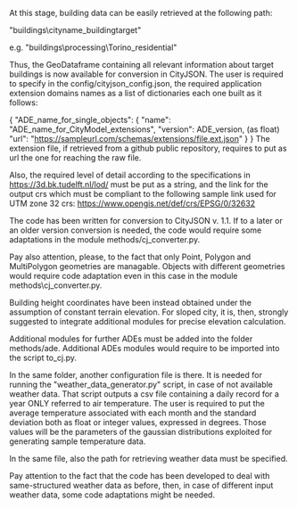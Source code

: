At this stage, building data can be easily retrieved at the following path:

"buildings\cityname_buildingtarget"

e.g. "buildings\processing\Torino_residential"

Thus, the GeoDataframe containing all relevant information about target buildings is now available for conversion in CityJSON. 
The user is required to specify in the config/cityjson_config.json, the required application extension domains names as a list of dictionaries each one built as it follows:

{
  "ADE_name_for_single_objects": {
    "name": "ADE_name_for_CityModel_extensions",
    "version": ADE_version, (as float)
    "url": "https://sampleurl.com/schemas/extensions/file.ext.json"
  }
}
The extension file, if retrieved from a github public repository, requires to put as url the one for reaching the raw file.

Also, the required level of detail according to the specifications in https://3d.bk.tudelft.nl/lod/ must be put as a string, and the link for the output crs which must be compliant to the following sample link used for UTM zone 32 crs:
https://www.opengis.net/def/crs/EPSG/0/32632

The code has been written for conversion to CityJSON v. 1.1. 
If to a later or an older version conversion is needed, the code would require some adaptations in the module methods/cj_converter.py.

Pay also attention, please, to the fact that only Point, Polygon and MultiPolygon geometries are managable. 
Objects with different geometries would require code adaptation even in this case in the module methods\cj_converter.py.

Building height coordinates have been instead obtained under the assumption of constant terrain elevation. 
For sloped city, it is, then, strongly suggested to integrate additional modules for precise elevation calculation. 

Additional modules for further ADEs must be added into the folder methods/ade. 
Additional ADEs modules would require to be imported into the script to_cj.py.

In the same folder, another configuration file is there. 
It is needed for running the "weather_data_generator.py" script, in case of not available weather data.
That script outputs a csv file containing a daily record for a year ONLY referred to air temperature.
The user is required to put the average temperature associated with each month and the standard deviation both as float or integer values, expressed in degrees.
Those values will be the parameters of the gaussian distributions exploited for generating sample temperature data.

In the same file, also the path for retrieving weather data must be specified. 

Pay attention to the fact that the code has been developed to deal with same-structured weather data as before, then,
in case of different input weather data, some code adaptations might be needed.